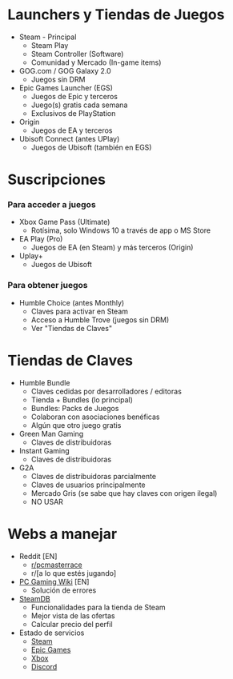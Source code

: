 # Launchers y Tiendas de Juegos
- Steam - Principal
  - Steam Play
  - Steam Controller (Software)
  - Comunidad y Mercado (In-game items)
- GOG.com / GOG Galaxy 2.0
  - Juegos sin DRM
- Epic Games Launcher (EGS)
  - Juegos de Epic y terceros
  - Juego(s) gratis cada semana
  - Exclusivos de PlayStation
- Origin
  - Juegos de EA y terceros
- Ubisoft Connect (antes UPlay)
  - Juegos de Ubisoft (también en EGS)

# Suscripciones
### Para acceder a juegos
- Xbox Game Pass (Ultimate)
  - Rotísima, solo Windows 10 a través de app o MS Store
- EA Play (Pro) 
  - Juegos de EA (en Steam) y más terceros (Origin)
- Uplay+
  - Juegos de Ubisoft
### Para obtener juegos
- Humble Choice (antes Monthly)
  - Claves para activar en Steam
  - Acceso a Humble Trove (juegos sin DRM)
  - Ver "Tiendas de Claves"

# Tiendas de Claves
- Humble Bundle
  - Claves cedidas por desarrolladores / editoras
  - Tienda + Bundles (lo principal)
  - Bundles: Packs de Juegos
  - Colaboran con asociaciones benéficas
  - Algún que otro juego gratis
- Green Man Gaming
  - Claves de distribuidoras
- Instant Gaming
  - Claves de distribuidoras
- G2A
  - Claves de distribuidoras parcialmente
  - Claves de usuarios principalmente
  - Mercado Gris (se sabe que hay claves con origen ilegal)
  - NO USAR

# Webs a manejar
- Reddit [EN]
  - [r/pcmasterrace](reddit.com/r/pcmasterrace)
  - r/[a lo que estés jugando]
- [PC Gaming Wiki](https://www.pcgamingwiki.com/wiki/Home) [EN]
  - Solución de errores
- [SteamDB](https://steamdb.info/sales/?min_discount=0&min_rating=0&cc=eu)
  - Funcionalidades para la tienda de Steam
  - Mejor vista de las ofertas
  - Calcular precio del perfil
- Estado de servicios
  - [Steam](https://steamstat.us)
  - [Epic Games](https://status.epicgames.com)
  - [Xbox](https://support.xbox.com/es-ES/xbox-live-status)
  - [Discord](https://discordstatus.com)

